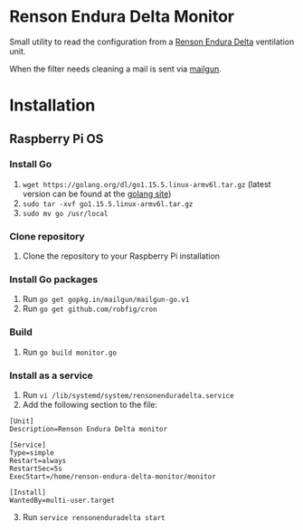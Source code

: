# Renson Endura Delta Monitor
Small utility to read the configuration from a [Renson Endura Delta](https://www.renson.eu/en-gb/producten-zoeken/ventilatie/mechanische-ventilatie/units/endura-delta) ventilation unit.

When the filter needs cleaning a mail is sent via [mailgun](https://www.mailgun.com/).

# Installation
## Raspberry Pi OS
### Install Go
1. `wget https://golang.org/dl/go1.15.5.linux-armv6l.tar.gz` (latest version can be found at the [golang site](https://golang.org/dl/))
2. `sudo tar -xvf go1.15.5.linux-armv6l.tar.gz`
3. `sudo mv go /usr/local`

### Clone repository
1. Clone the repository to your Raspberry Pi installation

### Install Go packages
1. Run `go get gopkg.in/mailgun/mailgun-go.v1`
2. Run `go get github.com/robfig/cron`

### Build
1. Run `go build monitor.go`

### Install as a service
1. Run `vi /lib/systemd/system/rensonenduradelta.service`
2. Add the following section to the file:

```
[Unit]
Description=Renson Endura Delta monitor

[Service]
Type=simple
Restart=always
RestartSec=5s
ExecStart=/home/renson-endura-delta-monitor/monitor

[Install]
WantedBy=multi-user.target
```

3. Run `service rensonenduradelta start`